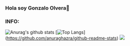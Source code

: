 ### Hola soy Gonzalo Olvera👋


### INFO:
![Anurag's github stats](https://github-readme-stats.vercel.app/api?username=olvera93&show_icons=true&theme=radical)
[![Top Langs](https://github-readme-stats.vercel.app/api/top-langs/?username=olvera93&layout=compact)]
(https://github.com/anuraghazra/github-readme-stats)
![](https://komarev.com/ghpvc/?username=olvera93)

<!--
**olvera93/olvera93** is a ✨ _special_ ✨ repository because its `README.md` (this file) appears on your GitHub profile.

Here are some ideas to get you started:

- 🔭 I’m currently working on ...
- 🌱 I’m currently learning ...
- 👯 I’m looking to collaborate on ...
- 🤔 I’m looking for help with ...
- 💬 Ask me about ...
- 📫 How to reach me: ...
- 😄 Pronouns: ...
- ⚡ Fun fact: ...
-->

